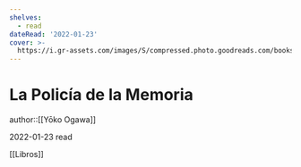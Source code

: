 ```yaml
---
shelves:
  - read
dateRead: '2022-01-23'
cover: >-
  https://i.gr-assets.com/images/S/compressed.photo.goodreads.com/books/1632715754l/59083024._SY475_.jpg
---
```

# La Policía de la Memoria

author::[[Yōko Ogawa]]

2022-01-23
read

[[Libros]]